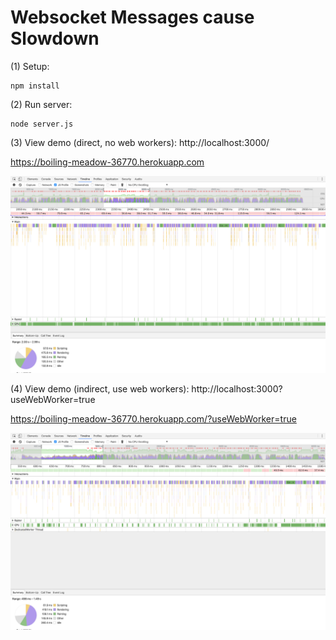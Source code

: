Websocket Messages cause Slowdown
=================================

(1) Setup:
```
npm install
```

(2) Run server:
```
node server.js
```

(3) View demo (direct, no web workers): http://localhost:3000/

https://boiling-meadow-36770.herokuapp.com

![Sample output](/withoutWebWorker.png?raw=true "Witout WebWorkers")


(4) View demo (indirect, use web workers): http://localhost:3000?useWebWorker=true

https://boiling-meadow-36770.herokuapp.com/?useWebWorker=true

![Sample output](/withWebWorker.png?raw=true "With WebWorkers")


